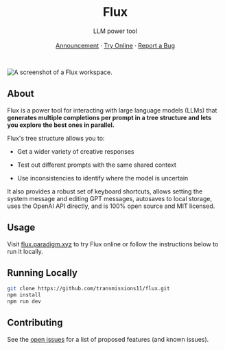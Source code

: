 <div align="center">
  <h1 align="center">Flux</h1>
  <p align="center">
    LLM power tool
    <br />
    <br />
    <a href="https://twitter.com/transmissions11/status/1640775967856803840">Announcement</a>
    ·
    <a href="http://flux.paradigm.xyz">Try Online</a>
    ·
    <a href="https://github.com/transmissions11/flux/issues">Report a Bug</a>
  </p>
</div>

<br />

![A screenshot of a Flux workspace.](/public/meta-full.png)

## About

Flux is a power tool for interacting with large language models (LLMs) that **generates multiple completions per prompt in a tree structure and lets you explore the best ones in parallel.**

Flux's tree structure allows you to:

- Get a wider variety of creative responses

- Test out different prompts with the same shared context

- Use inconsistencies to identify where the model is uncertain

It also provides a robust set of keyboard shortcuts, allows setting the system message and editing GPT messages, autosaves to local storage, uses the OpenAI API directly, and is 100% open source and MIT licensed.

## Usage

Visit [flux.paradigm.xyz](https://flux.paradigm.xyz) to try Flux online or follow the instructions below to run it locally.

## Running Locally

```sh
git clone https://github.com/transmissions11/flux.git
npm install
npm run dev
```

## Contributing

See the [open issues](https://github.com/transmissions11/flux/issues) for a list of proposed features (and known issues).
